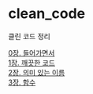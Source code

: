 # clean_code
클린 코드 정리

[0장. 들어가면서](https://github.com/muyaaho/clean_code/blob/main/00_%EB%93%A4%EC%96%B4%EA%B0%80%EB%A9%B4%EC%84%9C.md)<br>
[1장. 깨끗한 코드](https://github.com/muyaaho/clean_code/blob/main/01_%EA%B9%A8%EB%81%97%ED%95%9C%EC%BD%94%EB%93%9C.md)<br>
[2장. 의미 있는 이름](https://github.com/muyaaho/clean_code/blob/main/02_%EC%9D%98%EB%AF%B8_%EC%9E%88%EB%8A%94_%EC%9D%B4%EB%A6%84.md)<br>
[3장. 함수](https://github.com/muyaaho/clean_code/blob/main/03_%ED%95%A8%EC%88%98.md)<br>

